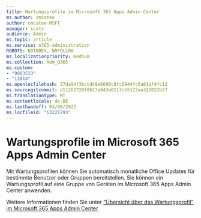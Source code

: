 ```yaml
---
title: Wartungsprofile im Microsoft 365 Apps Admin Center
ms.author: cmcatee
author: cmcatee-MSFT
manager: scotv
audience: Admin
ms.topic: article
ms.service: o365-administration
ROBOTS: NOINDEX, NOFOLLOW
ms.localizationpriority: medium
ms.collection: Adm_O365
ms.custom:
- "9003533"
- "13814"
ms.openlocfilehash: 27da94f3bccd49e6600c8fc9944fc6a01af4fc12
ms.sourcegitcommit: d11262728f0617a843a0117cb5172aa322022b27
ms.translationtype: MT
ms.contentlocale: de-DE
ms.lasthandoff: 03/08/2022
ms.locfileid: "63221793"
---
```

# <a name="servicing-profiles-in-microsoft-365-apps-admin-center"></a>Wartungsprofile im Microsoft 365 Apps Admin Center

Mit Wartungsprofilen können Sie automatisch monatliche Office Updates für bestimmte Benutzer oder Gruppen bereitstellen. Sie können ein Wartungsprofil auf eine Gruppe von Geräten im Microsoft 365 Apps Admin Center anwenden.

Weitere Informationen finden Sie unter ["Übersicht über das Wartungsprofil" im Microsoft 365 Apps Admin Center](https://docs.microsoft.com/deployoffice/admincenter/servicing-profile).